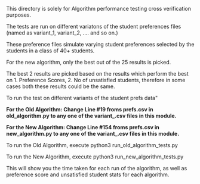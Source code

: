 This directory is solely for Algorithm performance testing cross verification purposes.

The tests are run on different variatons of the student preferences files (named as variant_1, variant_2, .... and so on.)

These preference files simulate varying student preferences selected by the students in a class of 40+ students.

For the new algorithm, only the best out of the 25 results is picked. 

The best 2 results are picked based on the results which perform the best on 1. Preference Scores, 2. No of unsatisfied students, therefore in some cases both these results could be the same.

To run the test on different variants of the student prefs data"

**For the Old Algorithm: Change Line #19 froms prefs.csv in old_algorithm.py to any one of the variant_.csv files in this module.**

**For the New Algorithm:
Change Line #154 froms prefs.csv in new_algorithm.py to any one of the variant_.csv files in this module.**


To run the Old Algorithm, execute
python3 run_old_algorithm_tests.py

To run the New Algorithm, execute
python3 run_new_algorithm_tests.py

This will show you the time taken for each run of the algorithm, as well as preference score
and unsatisfied student stats for each algorithm.



